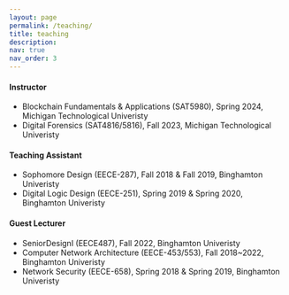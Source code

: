```yaml
---
layout: page
permalink: /teaching/
title: teaching
description: 
nav: true
nav_order: 3
---
```


<h4>Instructor</h4>
<ul>
<li>Blockchain Fundamentals & Applications (SAT5980), Spring 2024, Michigan Technological Univeristy</li>
<li>Digital Forensics (SAT4816/5816), Fall 2023, Michigan Technological Univeristy</li>
</ul>

<h4>Teaching Assistant</h4>
<ul>
<li>Sophomore Design (EECE-287), Fall 2018 & Fall 2019, Binghamton Univeristy</li>
<li>Digital Logic Design (EECE-251), Spring 2019 & Spring 2020, Binghamton Univeristy</li>
</ul>

<h4>Guest Lecturer</h4>
<ul>
<li>SeniorDesignI (EECE487), Fall 2022, Binghamton Univeristy</li>
<li>Computer Network Architecture (EECE-453/553), Fall 2018~2022, Binghamton Univeristy</li>
<li>Network Security (EECE-658), Spring 2018 & Spring 2019, Binghamton Univeristy</li>
</ul>
